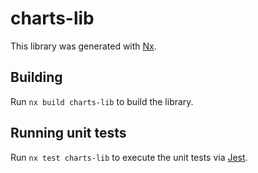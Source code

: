 # charts-lib

This library was generated with [Nx](https://nx.dev).

## Building

Run `nx build charts-lib` to build the library.

## Running unit tests

Run `nx test charts-lib` to execute the unit tests via [Jest](https://jestjs.io).
